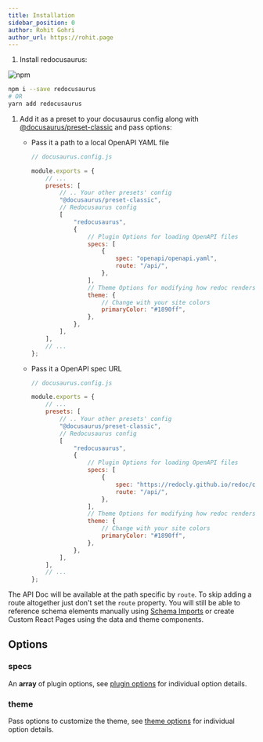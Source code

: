 ```yaml
---
title: Installation
sidebar_position: 0
author: Rohit Gohri
author_url: https://rohit.page
---
```


1. Install redocusaurus:

![npm](https://img.shields.io/npm/v/redocusaurus?style=flat-square)

```sh
npm i --save redocusaurus
# OR
yarn add redocusaurus
```

1. Add it as a preset to your docusaurus config along with [@docusaurus/preset-classic](https://docusaurus.io/docs/using-plugins#docusauruspreset-classic) and pass options:

    - Pass it a path to a local OpenAPI YAML file

        ```js
        // docusaurus.config.js

        module.exports = {
        	// ...
        	presets: [
        		// .. Your other presets' config
        		"@docusaurus/preset-classic",
        		// Redocusaurus config
        		[
        			"redocusaurus",
        			{
        				// Plugin Options for loading OpenAPI files
        				specs: [
        					{
        						spec: "openapi/openapi.yaml",
        						route: "/api/",
        					},
        				],
        				// Theme Options for modifying how redoc renders them
        				theme: {
        					// Change with your site colors
        					primaryColor: "#1890ff",
        				},
        			},
        		],
        	],
        	// ...
        };
        ```

    - Pass it a OpenAPI spec URL

        ```js
        // docusaurus.config.js

        module.exports = {
        	// ...
        	presets: [
        		// .. Your other presets' config
        		"@docusaurus/preset-classic",
        		// Redocusaurus config
        		[
        			"redocusaurus",
        			{
        				// Plugin Options for loading OpenAPI files
        				specs: [
        					{
        						spec: "https://redocly.github.io/redoc/openapi.yaml",
        						route: "/api/",
        					},
        				],
        				// Theme Options for modifying how redoc renders them
        				theme: {
        					// Change with your site colors
        					primaryColor: "#1890ff",
        				},
        			},
        		],
        	],
        	// ...
        };
        ```

The API Doc will be available at the path specific by `route`. To skip adding a
route altogether just don't set the `route` property. You will still be
able to reference schema elements manually using [Schema Imports](/docs/guides/schema-imports) or create Custom React Pages using the data and theme components.

## Options

### specs

An **array** of plugin options, see [plugin options](./plugin-options.md) for individual option details.

### theme

Pass options to customize the theme, see [theme options](./theme-options.md) for individual option details.
